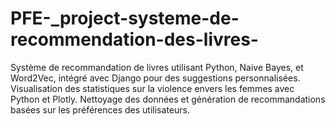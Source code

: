 # PFE-_project-systeme-de-recommendation-des-livres-
Système de recommandation de livres utilisant Python, Naive Bayes, et Word2Vec, intégré avec Django pour des suggestions personnalisées. Visualisation des statistiques sur la violence envers les femmes avec Python et Plotly. Nettoyage des données et génération de recommandations basées sur les préférences des utilisateurs.
